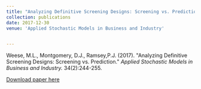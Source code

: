 ```yaml
---
title: "Analyzing Definitive Screening Designs: Screening vs. Prediction"
collection: publications
date: 2017-12-30
venue: 'Applied Stochastic Models in Business and Industry'


---
```

Weese, M.L., Montgomery, D.J., Ramsey,P.J. (2017). &quot;Analyzing Definitive Screening Designs: Screening vs. Prediction.&quot; <i>Applied Stochastic Models in Business and Industry. </i> 34(2):244-255.

[Download paper here](http://weeseml.github.io/files/weese_et_al_2017.pdf)

